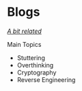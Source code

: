 # Blogs

[*A bit related*](https://github.com/loneicewolf/Quotes)


Main Topics
- Stuttering
- Overthinking
- Cryptography
- Reverse Engineering


